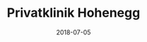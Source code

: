 ---
title:          "Privatklinik Hohenegg"
date:           "2018-07-05"
draft:          false
robotsExclude:  true
---